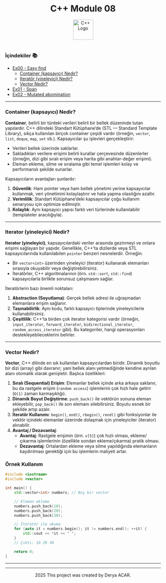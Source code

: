 <div align="center">
  <h1>C++ Module 08</h1> <img src="https://cdn-icons-png.flaticon.com/512/6132/6132222.png" alt="C++ Logo" width="65"></br></br>
</div>

<p align="center">
</p>


### İçindekiler 📚
  - [Ex00 - Easy find](#ex00)
    - [Container (kapsayıcı) Nedir?](#container-nedir)
    - [Iteratör (yineleyici) Nedir?](#iterator-nedir)
    - [Vector Nedir?](#vector-nedir)
  - [Ex01 - Span](#ex01)
  - [Ex02 - Mutated abomination](#ex02)

---

### Container (kapsayıcı) Nedir?

**Container**, belirli bir türdeki verileri belirli bir bellek düzeninde tutan yapılardır. C++ dilindeki Standart Kütüphane’de (STL — Standard Template Library), sıkça kullanılan birçok container çeşidi vardır (örneğin, `vector`, `list`, `deque`, `map`, `set` vb.). Kapsayıcılar şu işlevleri gerçekleştirir:

- Verileri bellek üzerinde saklarlar.
- Sakladıkları verilere erişimi belirli kurallar çerçevesinde düzenlerler (örneğin, dizi gibi sıralı erişim veya harita gibi anahtar-değer erişimi).
- Eleman ekleme, silme ve sıralama gibi temel işlemleri kolay ve performanslı şekilde sunarlar.

Kapsayıcıların avantajları şunlardır:

1. **Güvenlik**: Ham pointer veya ham bellek yönetimi yerine kapsayıcılar kullanmak, veri yönetimini kolaylaştırır ve hata yapma olasılığını azaltır.  
2. **Verimlilik**: Standart Kütüphane’deki kapsayıcılar çoğu kullanım senaryosu için optimize edilmiştir.  
3. **Kolaylık**: Aynı kapsayıcı yapısı farklı veri türlerinde kullanılabilir (templateler aracılığıyla).

---

### Iterator (yineleyici) Nedir?

**Iterator (yineleyici)**, kapsayıcılardaki veriler arasında gezinmeyi ve onlara erişimi sağlayan bir yapıdır. Genellikle, C++’ta dizilerde veya STL kapsayıcılarında kullanılabilen `pointer` benzeri nesnelerdir. Örneğin:

- Bir `vector<int>` üzerinden yineleyici (iterator) kullanarak elemanları sırasıyla okuyabilir veya değiştirebilirsiniz.
- İteratörler, C++ algoritmalarının (örn. `std::sort`, `std::find`) kapsayıcılarla birlikte sorunsuz çalışmasını sağlar.

İteratörlerin bazı önemli noktaları:

1. **Abstraction (Soyutlama)**: Gerçek bellek adresi ile uğraşmadan elemanlara erişim sağlanır.  
2. **Taşınabilirlik**: Aynı kodu, farklı kapsayıcı tiplerinde yineleyicilerle kullanabilirsiniz.  
3. **Çeşitlilik**: C++’ta birden çok iterator kategorisi vardır (örneğin, `input_iterator`, `forward_iterator`, `bidirectional_iterator`, `random_access_iterator` gibi). Bu kategoriler, hangi operasyonları destekleyebileceklerini belirler.

---

### Vector Nedir?

**Vector**, C++ dilinde en sık kullanılan kapsayıcılardan biridir. Dinamik boyutlu bir dizi (array) gibi davranır; yani bellek alanı yetmediğinde kendine ayrılan alanı otomatik olarak genişletir. Başlıca özellikleri:

1. **Sıralı (Sequential) Erişim**: Elemanlar bellek içinde arka arkaya saklanır, bu da rastgele erişim (`random access`) işlemlerini çok hızlı hale getirir (`O(1)` zaman karmaşıklığı).  
2. **Dinamik Boyut Değiştirme**: `push_back()` ile vektörün sonuna eleman ekleyebilir, `pop_back()` ile son elemanı silebilirsiniz. Boyutu esnek bir şekilde artıp azalır.  
3. **İteratör Kullanımı**: `begin()`, `end()`, `rbegin()`, `rend()` gibi fonksiyonlar ile vektör içindeki elemanlar üzerinde dolaşmak için yineleyiciler (iterator) alınabilir.  
4. **Avantaj / Dezavantaj**:
    - **Avantaj**: Rastgele erişimin (örn. `v[5]`) çok hızlı olması, ekleme/çıkarma işlemlerinin (özellikle sondan ekleme/çıkarma) pratik olması.  
    - **Dezavantaj**: Ortalardan ekleme veya silme yapıldığında elemanların kaydırılması gerektiği için bu işlemlerin maliyeti artar.

### Örnek Kullanım

```cpp
#include <iostream>
#include <vector>

int main() {
    std::vector<int> numbers; // Boş bir vector

    // Eleman ekleme
    numbers.push_back(10);
    numbers.push_back(20);
    numbers.push_back(30);

    // İteratör ile okuma
    for (auto it = numbers.begin(); it != numbers.end(); ++it) {
        std::cout << *it << " ";
    }
    // Çıktı: 10 20 30

    return 0;
}

```

---

---

<p align="center">2025 This project was created by Derya ACAR.</p>
